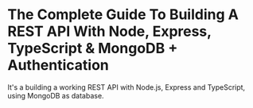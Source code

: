 # The Complete Guide To Building A REST API With Node, Express, TypeScript & MongoDB + Authentication

It's a building a working REST API with Node.js, Express and TypeScript, using MongoDB as database.
